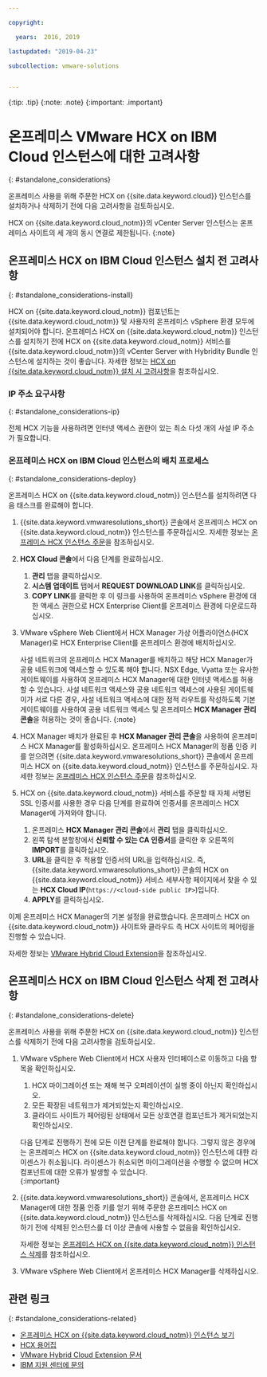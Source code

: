 ```yaml
---

copyright:

  years:  2016, 2019

lastupdated: "2019-04-23"

subcollection: vmware-solutions


---
```


{:tip: .tip}
{:note: .note}
{:important: .important}

# 온프레미스 VMware HCX on IBM Cloud 인스턴스에 대한 고려사항
{: #standalone_considerations}

온프레미스 사용을 위해 주문한 HCX on {{site.data.keyword.cloud}} 인스턴스를 설치하거나 삭제하기 전에 다음 고려사항을 검토하십시오.

HCX on {{site.data.keyword.cloud_notm}}의 vCenter Server 인스턴스는 온프레미스 사이트의 세 개의 동시 연결로 제한됩니다.
{:note}

## 온프레미스 HCX on IBM Cloud 인스턴스 설치 전 고려사항
{: #standalone_considerations-install}

HCX on {{site.data.keyword.cloud_notm}} 컴포넌트는 {{site.data.keyword.cloud_notm}} 및 사용자의 온프레미스 vSphere 환경 모두에 설치되어야 합니다. 온프레미스 HCX on {{site.data.keyword.cloud_notm}} 인스턴스를 설치하기 전에 HCX on {{site.data.keyword.cloud_notm}} 서비스를 {{site.data.keyword.cloud_notm}}의 vCenter Server with Hybridity Bundle 인스턴스에 설치하는 것이 좋습니다. 자세한 정보는 [HCX on {{site.data.keyword.cloud_notm}} 설치 시 고려사항](/docs/services/vmwaresolutions/vcenter?topic=vmware-solutions-hcx_considerations#hcx_considerations-install)을 참조하십시오.

### IP 주소 요구사항
{: #standalone_considerations-ip}

전체 HCX 기능을 사용하려면 인터넷 액세스 권한이 있는 최소 다섯 개의 사설 IP 주소가 필요합니다. 

### 온프레미스 HCX on IBM Cloud 인스턴스의 배치 프로세스
{: #standalone_considerations-deploy}

온프레미스 HCX on {{site.data.keyword.cloud_notm}} 인스턴스를 설치하려면 다음 태스크를 완료해야 합니다.
1. {{site.data.keyword.vmwaresolutions_short}} 콘솔에서 온프레미스 HCX on {{site.data.keyword.cloud_notm}} 인스턴스를 주문하십시오. 자세한 정보는 [온프레미스 HCX 인스턴스 주문](/docs/services/vmwaresolutions/services?topic=vmware-solutions-standalone_orderingserviceinstances)을 참조하십시오.
2. **HCX Cloud 콘솔**에서 다음 단계를 완료하십시오.
    1. **관리** 탭을 클릭하십시오.
    2. **시스템 업데이트** 탭에서 **REQUEST DOWNLOAD LINK**를 클릭하십시오.
    3. **COPY LINK**를 클릭한 후 이 링크를 사용하여 온프레미스 vSphere 환경에 대한 액세스 권한으로 HCX Enterprise Client를 온프레미스 환경에 다운로드하십시오.
3. VMware vSphere Web Client에서 HCX Manager 가상 어플라이언스(HCX Manager)로 HCX Enterprise Client를 온프레미스 환경에 배치하십시오.

   사설 네트워크의 온프레미스 HCX Manager를 배치하고 해당 HCX Manager가 공용 네트워크에 액세스할 수 있도록 해야 합니다. NSX Edge, Vyatta 또는 유사한 게이트웨이를 사용하여 온프레미스 HCX Manager에 대한 인터넷 액세스를 허용할 수 있습니다. 사설 네트워크 액세스와 공용 네트워크 액세스에 사용된 게이트웨이가 서로 다른 경우, 사설 네트워크 액세스에 대한 정적 라우트를 작성하도록 기본 게이트웨이를 사용하여 공용 네트워크 액세스 및 온프레미스 **HCX Manager 관리 콘솔**을 허용하는 것이 좋습니다.
   {:note}
4. HCX Manager 배치가 완료된 후 **HCX Manager 관리 콘솔**을 사용하여 온프레미스 HCX Manager를 활성화하십시오. 온프레미스 HCX Manager의 정품 인증 키를 얻으려면 {{site.data.keyword.vmwaresolutions_short}} 콘솔에서 온프레미스 HCX on {{site.data.keyword.cloud_notm}} 인스턴스를 주문하십시오. 자세한 정보는 [온프레미스 HCX 인스턴스 주문](/docs/services/vmwaresolutions/services?topic=vmware-solutions-standalone_orderingserviceinstances)을 참조하십시오.
5. HCX on {{site.data.keyword.cloud_notm}} 서비스를 주문할 때 자체 서명된 SSL 인증서를 사용한 경우 다음 단계를 완료하여 인증서를 온프레미스 HCX Manager에 가져와야 합니다.
    1. 온프레미스 **HCX Manager 관리 콘솔**에서 **관리** 탭을 클릭하십시오.
    2. 왼쪽 탐색 분할창에서 **신뢰할 수 있는 CA 인증서**를 클릭한 후 오른쪽의 **IMPORT**를 클릭하십시오.
    3. **URL**을 클릭한 후 적용할 인증서의 URL을 입력하십시오. 즉, {{site.data.keyword.vmwaresolutions_short}} 콘솔의 HCX on {{site.data.keyword.cloud_notm}} 서비스 세부사항 페이지에서 찾을 수 있는 **HCX Cloud IP**(``https://<cloud-side public IP>``)입니다.
    4. **APPLY**를 클릭하십시오.

이제 온프레미스 HCX Manager의 기본 설정을 완료했습니다. 온프레미스 HCX on {{site.data.keyword.cloud_notm}} 사이트와 클라우드 측 HCX 사이트의 페어링을 진행할 수 있습니다.

자세한 정보는 [VMware Hybrid Cloud Extension](https://cloud.vmware.com/vmware-hcx)을 참조하십시오.

## 온프레미스 HCX on IBM Cloud 인스턴스 삭제 전 고려사항
{: #standalone_considerations-delete}

온프레미스 사용을 위해 주문한 HCX on {{site.data.keyword.cloud_notm}} 인스턴스를 삭제하기 전에 다음 고려사항을 검토하십시오.
1. VMware vSphere Web Client에서 HCX 사용자 인터페이스로 이동하고 다음 항목을 확인하십시오.
    1. HCX 마이그레이션 또는 재해 복구 오퍼레이션이 실행 중이 아닌지 확인하십시오.
    2. 모든 확장된 네트워크가 제거되었는지 확인하십시오.
    3. 클라이드 사이트가 페어링된 상태에서 모든 상호연결 컴포넌트가 제거되었는지 확인하십시오.

   다음 단계로 진행하기 전에 모든 이전 단계를 완료해야 합니다. 그렇지 않은 경우에는 온프레미스 HCX on {{site.data.keyword.cloud_notm}} 인스턴스에 대한 라이센스가 취소됩니다. 라이센스가 취소되면 마이그레이션을 수행할 수 없으며 HCX 컴포넌트에 대한 오류가 발생할 수 있습니다.   
   {:important}
2. {{site.data.keyword.vmwaresolutions_short}} 콘솔에서, 온프레미스 HCX Manager에 대한 정품 인증 키를 얻기 위해 주문한 온프레미스 HCX on {{site.data.keyword.cloud_notm}} 인스턴스를 삭제하십시오. 다음 단계로 진행하기 전에 삭제된 인스턴스를 더 이상 콘솔에 사용할 수 없음을 확인하십시오.

   자세한 정보는 [온프레미스 HCX on {{site.data.keyword.cloud_notm}} 인스턴스 삭제](/docs/services/vmwaresolutions/services?topic=vmware-solutions-standalone_deletingserviceinstances)를 참조하십시오.
3. VMware vSphere Web Client에서 온프레미스 HCX Manager를 삭제하십시오.

## 관련 링크
{: #standalone_considerations-related}

* [온프레미스 HCX on {{site.data.keyword.cloud_notm}} 인스턴스 보기](/docs/services/vmwaresolutions/services?topic=vmware-solutions-standalone_viewingserviceinstances)
* [HCX 용어집](/docs/services/vmwaresolutions/services?topic=vmware-solutions-hcx_glossary)
* [VMware Hybrid Cloud Extension 문서](https://cloud.vmware.com/vmware-hcx/resources)
* [IBM 지원 센터에 문의](/docs/services/vmwaresolutions/vmonic?topic=vmware-solutions-trbl_support)

